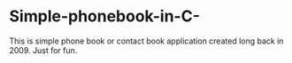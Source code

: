 # Simple-phonebook-in-C-
This is simple phone book or contact book application created long back in 2009. Just for fun.

